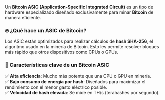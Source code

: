 Un **Bitcoin ASIC (Application-Specific Integrated Circuit)** es un tipo de hardware especializado diseñado exclusivamente para minar **Bitcoin** de manera eficiente.

### 🔥 **¿Qué hace un ASIC de Bitcoin?**

Los ASIC están optimizados para realizar cálculos de **hash SHA-256**, el algoritmo usado en la minería de Bitcoin. Esto les permite resolver bloques más rápido que otros dispositivos como CPUs o GPUs.

### 🔑 **Características clave de un Bitcoin ASIC**

✅ **Alta eficiencia**: Mucho más potente que una CPU o GPU en minería.  
✅ **Bajo consumo de energía por hash**: Diseñados para maximizar el rendimiento con el menor gasto eléctrico posible.  
✅ **Velocidad de hash elevada**: Se mide en TH/s (terahashes por segundo).